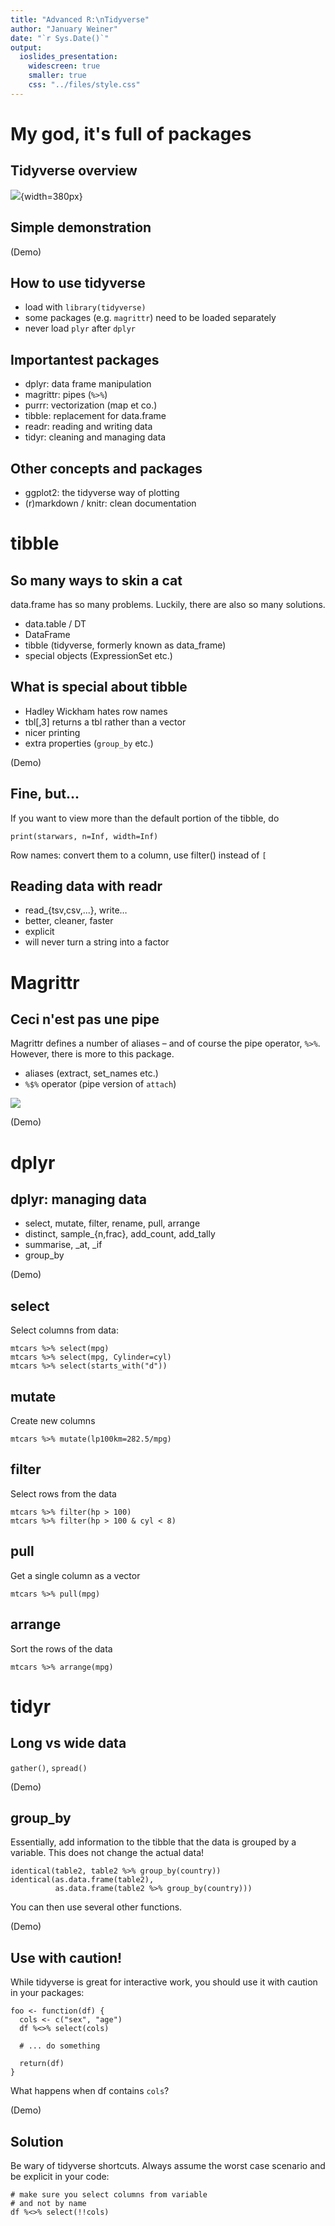 ```yaml
---
title: "Advanced R:\nTidyverse"
author: "January Weiner"
date: "`r Sys.Date()`"
output:
  ioslides_presentation:
    widescreen: true
    smaller: true
    css: "../files/style.css"
---
```



# My god, it's full of packages

## Tidyverse overview

![](01_tidyverse_data_science.png){width=380px}

## Simple demonstration

(Demo)

## How to use tidyverse

 * load with `library(tidyverse)`
 * some packages (e.g. `magrittr`) need to be loaded separately
 * never load `plyr` after `dplyr`

## Importantest packages

 * dplyr: data frame manipulation
 * magrittr: pipes (`%>%`)
 * purrr: vectorization (map et co.)
 * tibble: replacement for data.frame
 * readr: reading and writing data
 * tidyr: cleaning and managing data

## Other concepts and packages

 * ggplot2: the tidyverse way of plotting
 * (r)markdown / knitr: clean documentation

# tibble

## So many ways to skin a cat

data.frame has so many problems. Luckily, there are also so many solutions.

 * data.table / DT
 * DataFrame
 * tibble (tidyverse, formerly known as data\_frame)
 * special objects (ExpressionSet etc.)

## What is special about tibble

 * Hadley Wickham hates row names
 * tbl[,3] returns a tbl rather than a vector
 * nicer printing
 * extra properties (`group_by` etc.)

(Demo)

## Fine, but...

If you want to view more than the default portion of the tibble, do

    print(starwars, n=Inf, width=Inf)

Row names: convert them to a column, use filter() instead of `[`

## Reading data with readr

 * read\_{tsv,csv,...}, write…
 * better, cleaner, faster
 * explicit
 * will never turn a string into a factor


# Magrittr

## Ceci n'est pas une pipe

Magrittr defines a number of aliases – and of course the pipe operator,
`%>%`.
However, there is more to this package.

 * aliases (extract, set\_names etc.)
 * `%$%` operator (pipe version of `attach`)

![](figures/pipe.jpeg)

(Demo)

# dplyr

## dplyr: managing data

 * select, mutate, filter, rename, pull, arrange
 * distinct, sample\_{n,frac}, add\_count, add\_tally
 * summarise, \_at, \_if
 * group\_by

(Demo)

## select

Select columns from data:

    mtcars %>% select(mpg)
    mtcars %>% select(mpg, Cylinder=cyl)
    mtcars %>% select(starts_with("d"))

## mutate

Create new columns

    mtcars %>% mutate(lp100km=282.5/mpg)

## filter

Select rows from the data

    mtcars %>% filter(hp > 100)
    mtcars %>% filter(hp > 100 & cyl < 8)

## pull

Get a single column as a vector

    mtcars %>% pull(mpg)

## arrange

Sort the rows of the data 

    mtcars %>% arrange(mpg)

# tidyr

## Long vs wide data

 `gather()`, `spread()`

(Demo)

## group\_by

Essentially, add information to the tibble that the data is grouped by a
variable. This does not change the actual data!

    identical(table2, table2 %>% group_by(country))
    identical(as.data.frame(table2), 
              as.data.frame(table2 %>% group_by(country)))

You can then use several other functions.

(Demo)


## Use with caution!

While tidyverse is great for interactive work, you should use it with
caution in your packages:

    foo <- function(df) {
      cols <- c("sex", "age")
      df %<>% select(cols)

      # ... do something

      return(df)
    } 

What happens when df contains `cols`?

(Demo)

## Solution

Be wary of tidyverse shortcuts. Always assume the worst case scenario and
be explicit in your code:

    # make sure you select columns from variable 
    # and not by name
    df %<>% select(!!cols)



